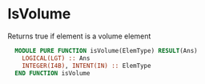 # IsVolume

Returns true if element is a volume element

```fortran
  MODULE PURE FUNCTION isVolume(ElemType) RESULT(Ans)
    LOGICAL(LGT) :: Ans
    INTEGER(I4B), INTENT(IN) :: ElemType
  END FUNCTION isVolume
```
